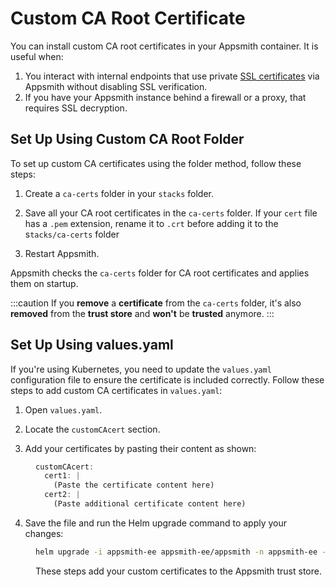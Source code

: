 # Custom CA Root Certificate

You can install custom CA root certificates in your Appsmith container. It is useful when:


1. You interact with internal endpoints that use private [SSL certificates](./#custom-ssl-certificate) via Appsmith without disabling SSL verification.
2. If you have your Appsmith instance behind a firewall or a proxy, that requires SSL decryption.

## Set Up Using Custom CA Root Folder

To set up custom CA certificates using the folder method, follow these steps:

1. Create a `ca-certs` folder in your `stacks` folder.

2. Save all your CA root certificates in the `ca-certs` folder. If your `cert` file has a `.pem` extension, rename it to `.crt` before adding it to the s`tacks/ca-certs` folder

3. Restart Appsmith.


Appsmith checks the `ca-certs` folder for CA root certificates and applies them on startup.

:::caution
If you **remove** a **certificate** from the `ca-certs` folder, it's also **removed** from the **trust store** and **won't** be **trusted** anymore.
:::

## Set Up Using values.yaml

If you're using Kubernetes, you need to update the `values.yaml` configuration file to ensure the certificate is included correctly. Follow these steps to add custom CA certificates in `values.yaml`:

1. Open `values.yaml`.

2. Locate the `customCAcert` section.

3. Add your certificates by pasting their content as shown:

<dd>

```js
customCAcert:
  cert1: |
    (Paste the certificate content here)
  cert2: |
    (Paste additional certificate content here)
```

</dd>

4. Save the file and run the Helm upgrade command to apply your changes:

<dd>

```bash
helm upgrade -i appsmith-ee appsmith-ee/appsmith -n appsmith-ee -f values.yaml
```

These steps add your custom certificates to the Appsmith trust store.


</dd>